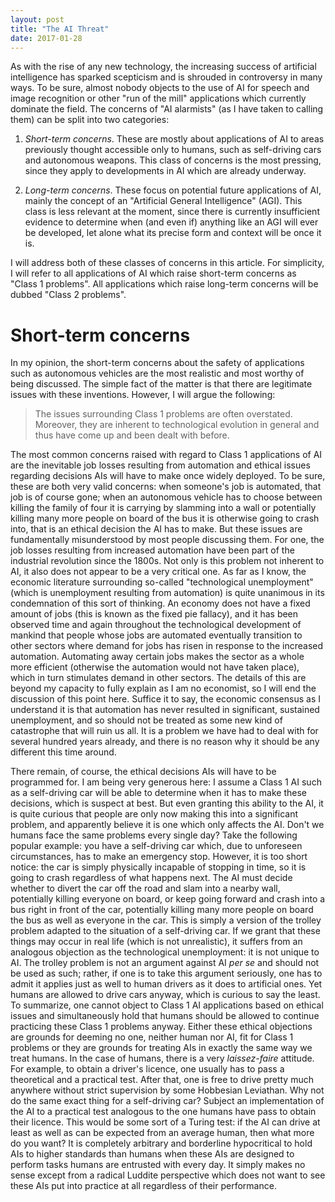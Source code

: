 ```yaml
---
layout: post
title: "The AI Threat"
date: 2017-01-28
---
```

As with the rise of any new technology, the increasing success of artificial intelligence has sparked scepticism and is shrouded in controversy in many ways.
To be sure, almost nobody objects to the use of AI for speech and image recognition or other "run of the mill" applications which currently dominate the field.
The concerns of "AI alarmists" (as I have taken to calling them) can be split into two categories:

1. *Short-term concerns*. These are mostly about applications of AI to areas previously thought accessible only to humans, such as self-driving cars and autonomous weapons.
This class of concerns is the most pressing, since they apply to developments in AI which are already underway.

2. *Long-term concerns*. These focus on potential future applications of AI, mainly the concept of an "Artificial General Intelligence" (AGI).
This class is less relevant at the moment, since there is currently insufficient evidence to determine when (and even if) anything like an AGI will ever be developed, let
alone what its precise form and context will be once it is.

I will address both of these classes of concerns in this article. For simplicity, I will refer to all applications of AI which raise short-term concerns as "Class 1 problems".
All applications which raise long-term concerns will be dubbed "Class 2 problems".

# Short-term concerns

In my opinion, the short-term concerns about the safety of applications such as autonomous vehicles are the most realistic and most worthy of being discussed.
The simple fact of the matter is that there are legitimate issues with these inventions. However, I will argue the following:

>The issues surrounding Class 1 problems are often overstated.
Moreover, they are inherent to technological evolution in general and thus have come up and been dealt with before.

The most common concerns raised with regard to Class 1 applications of AI are the inevitable job losses resulting from automation and ethical issues regarding decisions AIs will
have to make once widely deployed. To be sure, these are both very valid concerns: when someone's job is automated, that job is of course gone; when an autonomous vehicle has to
choose between killing the family of four it is carrying by slamming into a wall or potentially killing many more people on board of the bus it is otherwise going to crash into,
that is an ethical decision the AI has to make. But these issues are fundamentally misunderstood by most people discussing them. For one, the job losses resulting from increased
automation have been part of the industrial revolution since the 1800s. Not only is this problem not inherent to AI, it also does not appear to be a very critical one.
As far as I know, the economic literature surrounding so-called "technological unemployment" (which is unemployment resulting from automation) is quite unanimous in its condemnation
of this sort of thinking. An economy does not have a fixed amount of jobs (this is known as the fixed pie fallacy), and it has been observed time and again throughout the technological
development of mankind that people whose jobs are automated eventually transition to other sectors where demand for jobs has risen in response to the increased automation.
Automating away certain jobs makes the sector as a whole more efficient (otherwise the automation would not have taken place), which in turn stimulates demand in other sectors.
The details of this are beyond my capacity to fully explain as I am no economist, so I will end the discussion of this point here. Suffice it to say, the economic consensus as I
understand it is that automation has never resulted in significant, sustained unemployment, and so should not be treated as some new kind of catastrophe that will ruin us all.
It is a problem we have had to deal with for several hundred years already, and there is no reason why it should be any different this time around.

There remain, of course, the ethical decisions AIs will have to be programmed for. I am being very generous here: I assume a Class 1 AI such as a self-driving car will be able
to determine when it has to make these decisions, which is suspect at best. But even granting this ability to the AI, it is quite curious that people are only now making this into a
significant problem, and apparently believe it is one which only affects the AI. Don't we humans face the same problems every single day? Take the following popular example: you
have a self-driving car which, due to unforeseen circumstances, has to make an emergency stop. However, it is too short notice: the car is simply physically incapable of stopping in
time, so it is going to crash regardless of what happens next. The AI must decide whether to divert the car off the road and slam into a nearby wall, potentially killing everyone on
board, or keep going forward and crash into a bus right in front of the car, potentially killing many more people on board the bus as well as everyone in the car. This is simply a
version of the trolley problem adapted to the situation of a self-driving car. If we grant that these things may occur in real life (which is not unrealistic), it suffers from an
analogous objection as the technological unemployment: it is not unique to AI. The trolley problem is not an argument against AI *per se* and should not be used as such; rather, if one is to
take this argument seriously, one has to admit it applies just as well to human drivers as it does to artificial ones. Yet humans are allowed to drive cars anyway, which is curious
to say the least. To summarize, one cannot object to Class 1 AI applications based on ethical issues and simultaneously hold that humans should be allowed to continue practicing
these Class 1 problems anyway. Either these ethical objections are grounds for deeming no one, neither human nor AI, fit for Class 1 problems or they are grounds for treating AIs
in exactly the same way we treat humans. In the case of humans, there is a very *laissez-faire* attitude. For example, to obtain a driver's licence, one usually has to pass a
theoretical and a practical test. After that, one is free to drive pretty much anywhere without strict supervision by some Hobbesian Leviathan. Why not do the same exact thing for
a self-driving car? Subject an implementation of the AI to a practical test analogous to the one humans have pass to obtain their licence. This would be some sort of a Turing test:
if the AI can drive at least as well as can be expected from an average human, then what more do you want? It is completely arbitrary and borderline hypocritical to hold AIs to
higher standards than humans when these AIs are designed to perform tasks humans are entrusted with every day. It simply makes no sense except from a radical Luddite perspective
which does not want to see these AIs put into practice at all regardless of their performance.